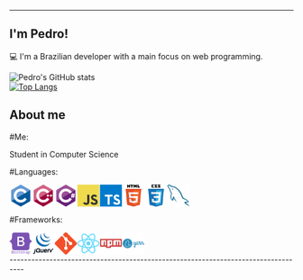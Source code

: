----------------------------------------------------------------------------
<link rel="stylesheet" href="https://cdn.jsdelivr.net/gh/devicons/devicon@v2.12.0/devicon.min.css">

## I'm Pedro!

:computer: I'm a Brazilian developer with a main focus on web programming.

 <i class="devicon-cplusplus-plain"></i>
 
 
![Pedro's GitHub stats](https://github-readme-stats.vercel.app/api?username=PedroGontijo13&theme=dark&show_icons=true)
<br>
[![Top Langs](https://github-readme-stats.vercel.app/api/top-langs/?username=PedroGontijo13&theme=dark&show_icons=true&layout=compact)](https://github.com/anuraghazra/github-readme-stats)

## About me

#Me:

Student in Computer Science

#Languages:
<div style="display: inline_block">
<img width=40 align="center" src="https://github.com/devicons/devicon/blob/master/icons/c/c-original.svg" /><img width=40 align="center" src="https://github.com/devicons/devicon/blob/master/icons/cplusplus/cplusplus-original.svg" /><img width=40 align="center" src="https://github.com/devicons/devicon/blob/master/icons/csharp/csharp-original.svg" /><img width=40 align="center" src="https://github.com/devicons/devicon/blob/master/icons/javascript/javascript-original.svg" /><img width=40 align="center" src="https://github.com/devicons/devicon/blob/master/icons/typescript/typescript-original.svg" /><img width=40 align="center" src="https://github.com/devicons/devicon/blob/master/icons/html5/html5-original-wordmark.svg" /><img width=40 align="center" src="https://github.com/devicons/devicon/blob/master/icons/css3/css3-original-wordmark.svg" /><img width=40 align="center" src="https://github.com/devicons/devicon/blob/master/icons/mysql/mysql-original.svg" />
</div>

#Frameworks:

<div style="display: inline_block">
<img width=40 align="center" src="https://github.com/devicons/devicon/blob/master/icons/bootstrap/bootstrap-plain-wordmark.svg" /><img width=40 align="center" src="https://github.com/devicons/devicon/blob/master/icons/jquery/jquery-original-wordmark.svg" /><img width=40 align="center" src="https://github.com/devicons/devicon/blob/master/icons/git/git-original.svg" /><img width=40 align="center" src="https://github.com/devicons/devicon/blob/master/icons/react/react-original.svg" /><img width=40 align="center" src="https://github.com/devicons/devicon/blob/master/icons/npm/npm-original-wordmark.svg" /><img width=40 align="center" src="https://github.com/devicons/devicon/blob/master/icons/yarn/yarn-original-wordmark.svg" />
</div>
----------------------------------------------------------------------------------
